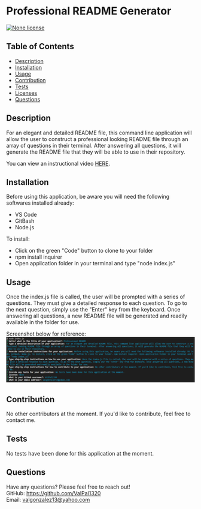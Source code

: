 
  # Professional README Generator

  [![None license](https://img.shields.io/badge/License-None-blue.svg)](undefined)

  ## Table of Contents
  * [Description](#description)
  * [Installation](#installation)
  * [Usage](#usage)
  * [Contribution](#contribute)
  * [Tests](#tests)
  * [Licenses](#licenses)
  * [Questions](#questions)
  
  ## Description
  For an elegant and detailed README file, this command line application will allow the user to construct a professional looking README file through an array of questions in their terminal. After answering all questions, it will generate the README file that they will be able to use in their repository.

  You can view an instructional video [HERE](https://drive.google.com/file/d/1OmBqFnAr55PFWfOnfiBCXiSOkUmkhURW/view).

  ## Installation
  Before using this application, be aware you will need the following softwares installed already: 
  * VS Code 
  * GitBash 
  * Node.js 
  
  To install:
  - Click on the green "Code" button to clone to your folder 
  - npm install inquirer 
  - Open application folder in your terminal and type "node index.js" 

  ## Usage
  Once the index.js file is called, the user will be prompted with a series of questions. They must give a detailed response to each question. To go to the next question, simply use the "Enter" key from the keyboard. Once answering all questions, a new README file will be generated and readily available in the folder for use.

  Screenshot below for reference:
  ![README Generator](./img/README-Generator-Screenshot.PNG)

  ## Contribution
  No other contributors at the moment. If you'd like to contribute, feel free to contact me.

  ## Tests
  No tests have been done for this application at the moment.

  ## Questions
  Have any questions? Please feel free to reach out!  
  GitHub: https://github.com/ValPal1320  
  Email: valgonzalez13@yahoo.com
